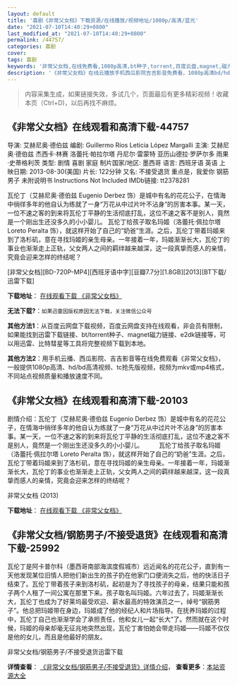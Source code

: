 ```yaml
---
layout: default
title: '喜剧《非常父女档》下载资源/在线播放/视频地址/1080p/高清/蓝光'
date: "2021-07-10T14:40:29+0800"
last_modified_at: "2021-07-10T14:40:29+0800"
permalink: /44757/
categories: 喜剧
cover:
tags: 喜剧
keywords: '非常父女档,在线免费看,1080p高清,bt种子,torrent,百度云盘,magnet,磁力链,迅雷下载资源'
description: '《非常父女档》在线云播放手机西瓜影院吉吉影音免费看，1080p高清bd/hd未删减完整版和tc抢先枪版，mkv/mp4格式，附带bt/torrent种子、magnet/磁力链、百度云盘、网盘资源迅雷下载链接'
---
```


>内容采集生成，如果链接失效，多试几个，页面最后有更多精彩视频！收藏本页（Ctrl+D)，以后再找不麻烦。


## 《非常父女档》在线观看和高清下载-44757

导演: 艾赫尼奥·德伯兹 编剧: Guillermo Ríos Leticia López Margalli 主演: 艾赫尼奥·德伯兹 杰西卡·林赛 洛蕾托·帕拉尔塔 丹尼尔·雷蒙特 亚历山德拉·罗萨尔多 雨果·史蒂格利茨 类型: 剧情 喜剧 家庭 制片国家/地区: 墨西哥 语言: 西班牙语 英语 上映日期: 2013-08-30(美国) 片长: 122分钟 又名: 不接受退货 重点是，我爱你 钢筋男子 未附说明书 Instructions Not Included IMDb链接: tt2378281

瓦伦丁（艾赫尼奥·德伯兹 Eugenio Derbez 饰）是城中有名的花花公子，在情海中徜徉多年的他自认为练就了一身“万花从中过片叶不沾身”的厉害本事。某一天，一位不速之客的到来将瓦伦丁平静的生活彻底打乱，这位不速之客不是别人，竟然是一个刚出生还没多久的小小婴儿。 瓦伦丁给孩子取名玛姬（洛蕾托·佩拉尔塔 Loreto Peralta 饰），就这样开始了自己的“奶爸”生涯。之后，瓦伦丁带着玛姬来到了洛杉矶，意在寻找玛姬的亲生母亲。一年接着一年，玛姬渐渐长大，瓦伦丁的事业也渐渐走上正轨，父女两人之间的羁绊越来越深，这一段真挚而感人的亲情，究竟会迎来怎样的终结呢？


[非常父女档][BD-720P-MP4][西班牙语中字][豆瓣7.7分][1.8GB][2013][BT下载/迅雷下载]

**下载地址**： [在线观看下载 《非常父女档》](https://www.btdx8.com/torrent/no_se_aceptan_devoluciones_2013.html) 


**无法下载?**：`如果迅雷因版权原因无法下载，关注微信公众号 `

**其他方法1**：从百度云网盘下载视频，百度云网盘支持在线观看，非会员有限制，如果能找到迅雷下载链接、bt/torrent种子、magnet磁力链接、e2dk链接等，可以用迅雷、比特彗星等工具将完整视频下载到本地。

**其他方法2**：用手机云播、西瓜影院、吉吉影音等在线免费观看《非常父女档》，一般提供1080p高清、hd/bd高清视频、tc抢先版视频，视频为mkv或mp4格式，不同站点视频质量和播放速度不同。


## 《非常父女档》在线观看和高清下载-20103

剧情介绍：瓦伦丁（艾赫尼奥·德伯兹 Eugenio Derbez 饰）是城中有名的花花公子，在情海中徜徉多年的他自认为练就了一身“万花从中过片叶不沾身”的厉害本事。某一天，一位不速之客的到来将瓦伦丁平静的生活彻底打乱，这位不速之客不是别人，竟然是一个刚出生还没多久的小小婴儿。  　　瓦伦丁给孩子取名玛姬（洛蕾托·佩拉尔塔 Loreto Peralta 饰），就这样开始了自己的“奶爸”生涯。之后，瓦伦丁带着玛姬来到了洛杉矶，意在寻找玛姬的亲生母亲。一年接着一年，玛姬渐渐长大，瓦伦丁的事业也渐渐走上正轨，父女两人之间的羁绊越来越深，这一段真挚而感人的亲情，究竟会迎来怎样的终结呢？


非常父女档 (2013)

**下载地址**： [在线观看下载 《非常父女档》](https://www.btbtdy.me/btdy/dy2015.html) 


## 《非常父女档/钢筋男子/不接受退货》在线观看和高清下载-25992

瓦伦丁是阿卡普尔科（墨西哥南部海滨度假城市）远近闻名的花花公子，直到有一天他发现某位旧情人把他们新出生的孩子扔在他家门口便消失之后，他的快活日子结束了。瓦伦丁带着孩子来到洛杉矶，起初是为了寻找孩子的母亲，结果只能和孩子两个人租了一间公寓在那里下来。孩子取名叫玛姬。六年过去了，玛姬渐渐长大，瓦伦丁也成为了好莱坞最受欢迎、薪水最高的特效演员之一，绰号&ldquo;钢筋男子”。他总把玛姬带在身边，玛姬成了他的经纪人和片场指导。在抚养玛姬的过程中，瓦伦丁自己也渐渐学会了承担责任，他和女儿一起&ldquo;长大”了。然而就在这个时候，玛姬的母亲却毫无征兆地突然出现，瓦伦丁害怕她会带走玛姬&mdash;—玛姬不仅仅是他的女儿，而且是他最好的朋友。</span>


非常父女档/钢筋男子/不接受退货迅雷下载

**详情查看**： [《非常父女档/钢筋男子/不接受退货》详情介绍](/movie/25992/)， **查看更多**：[本站资源大全](/movie/t/all/)

